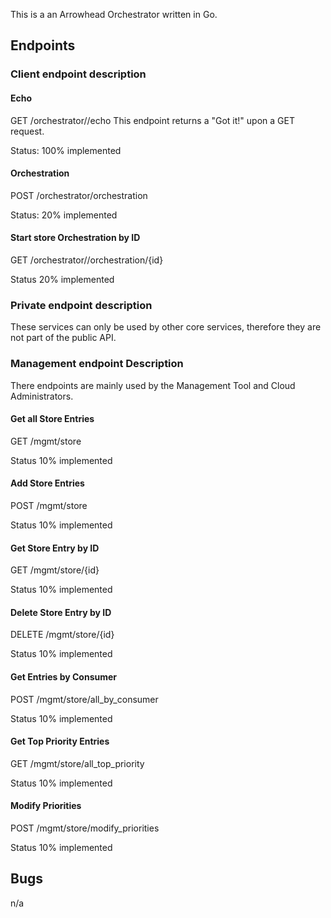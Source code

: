 This is a an Arrowhead Orchestrator written in Go.

## Endpoints

### Client endpoint description


#### Echo
GET /orchestrator//echo
This endpoint returns a "Got it!" upon a GET request.

Status: 100% implemented

#### Orchestration
POST /orchestrator/orchestration

Status: 20% implemented

#### Start store Orchestration by ID
GET /orchestrator//orchestration/{id}

Status 20% implemented

### Private endpoint description
These services can only be used by other core services, therefore they are not part of the public API.

### Management endpoint Description
There endpoints are mainly used by the Management Tool and Cloud Administrators.

####  Get all Store Entries
GET /mgmt/store

Status 10% implemented

####  Add Store Entries
POST /mgmt/store

Status 10% implemented

#### Get Store Entry by ID
GET /mgmt/store/{id}

Status 10% implemented

#### Delete Store Entry by ID
DELETE /mgmt/store/{id}

Status 10% implemented

#### Get Entries by Consumer
POST /mgmt/store/all_by_consumer

Status 10% implemented

#### Get Top Priority Entries
GET /mgmt/store/all_top_priority

Status 10% implemented

#### Modify Priorities
POST /mgmt/store/modify_priorities

Status 10% implemented

## Bugs
n/a